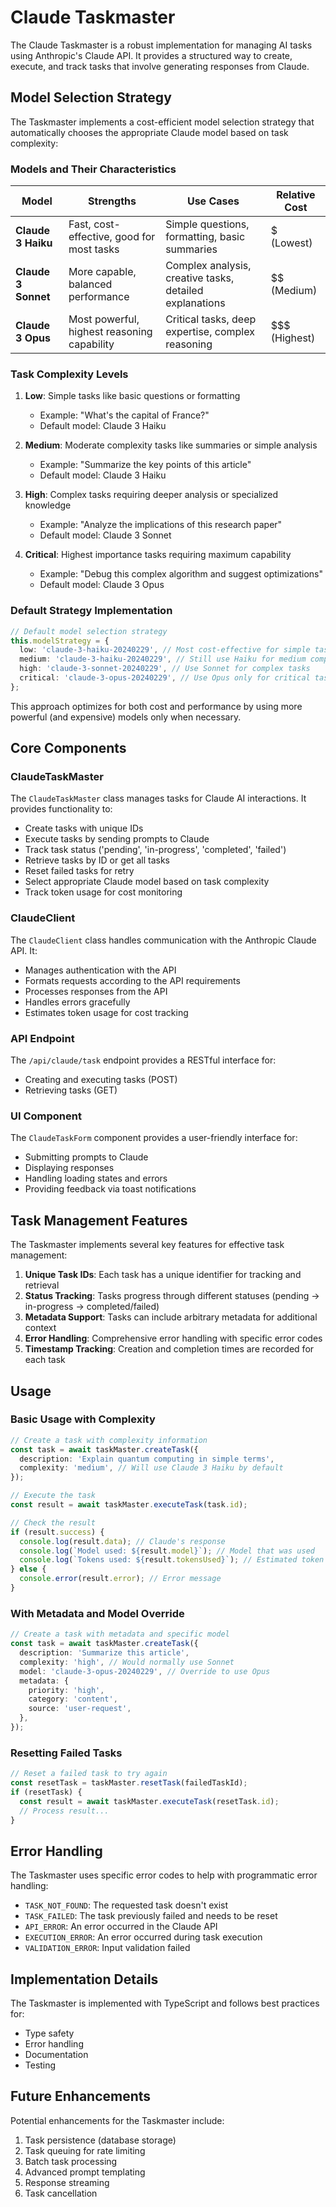 # Claude Taskmaster

The Claude Taskmaster is a robust implementation for managing AI tasks using Anthropic's Claude API. It provides a structured way to create, execute, and track tasks that involve generating responses from Claude.

## Model Selection Strategy

The Taskmaster implements a cost-efficient model selection strategy that automatically chooses the appropriate Claude model based on task complexity:

### Models and Their Characteristics

| Model               | Strengths                                   | Use Cases                                               | Relative Cost |
| ------------------- | ------------------------------------------- | ------------------------------------------------------- | ------------- |
| **Claude 3 Haiku**  | Fast, cost-effective, good for most tasks   | Simple questions, formatting, basic summaries           | $ (Lowest)    |
| **Claude 3 Sonnet** | More capable, balanced performance          | Complex analysis, creative tasks, detailed explanations | $$ (Medium)   |
| **Claude 3 Opus**   | Most powerful, highest reasoning capability | Critical tasks, deep expertise, complex reasoning       | $$$ (Highest) |

### Task Complexity Levels

1. **Low**: Simple tasks like basic questions or formatting

   - Example: "What's the capital of France?"
   - Default model: Claude 3 Haiku

2. **Medium**: Moderate complexity tasks like summaries or simple analysis

   - Example: "Summarize the key points of this article"
   - Default model: Claude 3 Haiku

3. **High**: Complex tasks requiring deeper analysis or specialized knowledge

   - Example: "Analyze the implications of this research paper"
   - Default model: Claude 3 Sonnet

4. **Critical**: Highest importance tasks requiring maximum capability
   - Example: "Debug this complex algorithm and suggest optimizations"
   - Default model: Claude 3 Opus

### Default Strategy Implementation

```typescript
// Default model selection strategy
this.modelStrategy = {
  low: 'claude-3-haiku-20240229', // Most cost-effective for simple tasks
  medium: 'claude-3-haiku-20240229', // Still use Haiku for medium complexity
  high: 'claude-3-sonnet-20240229', // Use Sonnet for complex tasks
  critical: 'claude-3-opus-20240229', // Use Opus only for critical tasks
};
```

This approach optimizes for both cost and performance by using more powerful (and expensive) models only when necessary.

## Core Components

### ClaudeTaskMaster

The `ClaudeTaskMaster` class manages tasks for Claude AI interactions. It provides functionality to:

- Create tasks with unique IDs
- Execute tasks by sending prompts to Claude
- Track task status ('pending', 'in-progress', 'completed', 'failed')
- Retrieve tasks by ID or get all tasks
- Reset failed tasks for retry
- Select appropriate Claude model based on task complexity
- Track token usage for cost monitoring

### ClaudeClient

The `ClaudeClient` class handles communication with the Anthropic Claude API. It:

- Manages authentication with the API
- Formats requests according to the API requirements
- Processes responses from the API
- Handles errors gracefully
- Estimates token usage for cost tracking

### API Endpoint

The `/api/claude/task` endpoint provides a RESTful interface for:

- Creating and executing tasks (POST)
- Retrieving tasks (GET)

### UI Component

The `ClaudeTaskForm` component provides a user-friendly interface for:

- Submitting prompts to Claude
- Displaying responses
- Handling loading states and errors
- Providing feedback via toast notifications

## Task Management Features

The Taskmaster implements several key features for effective task management:

1. **Unique Task IDs**: Each task has a unique identifier for tracking and retrieval
2. **Status Tracking**: Tasks progress through different statuses (pending → in-progress → completed/failed)
3. **Metadata Support**: Tasks can include arbitrary metadata for additional context
4. **Error Handling**: Comprehensive error handling with specific error codes
5. **Timestamp Tracking**: Creation and completion times are recorded for each task

## Usage

### Basic Usage with Complexity

```typescript
// Create a task with complexity information
const task = await taskMaster.createTask({
  description: 'Explain quantum computing in simple terms',
  complexity: 'medium', // Will use Claude 3 Haiku by default
});

// Execute the task
const result = await taskMaster.executeTask(task.id);

// Check the result
if (result.success) {
  console.log(result.data); // Claude's response
  console.log(`Model used: ${result.model}`); // Model that was used
  console.log(`Tokens used: ${result.tokensUsed}`); // Estimated token usage
} else {
  console.error(result.error); // Error message
}
```

### With Metadata and Model Override

```typescript
// Create a task with metadata and specific model
const task = await taskMaster.createTask({
  description: 'Summarize this article',
  complexity: 'high', // Would normally use Sonnet
  model: 'claude-3-opus-20240229', // Override to use Opus
  metadata: {
    priority: 'high',
    category: 'content',
    source: 'user-request',
  },
});
```

### Resetting Failed Tasks

```typescript
// Reset a failed task to try again
const resetTask = taskMaster.resetTask(failedTaskId);
if (resetTask) {
  const result = await taskMaster.executeTask(resetTask.id);
  // Process result...
}
```

## Error Handling

The Taskmaster uses specific error codes to help with programmatic error handling:

- `TASK_NOT_FOUND`: The requested task doesn't exist
- `TASK_FAILED`: The task previously failed and needs to be reset
- `API_ERROR`: An error occurred in the Claude API
- `EXECUTION_ERROR`: An error occurred during task execution
- `VALIDATION_ERROR`: Input validation failed

## Implementation Details

The Taskmaster is implemented with TypeScript and follows best practices for:

- Type safety
- Error handling
- Documentation
- Testing

## Future Enhancements

Potential enhancements for the Taskmaster include:

1. Task persistence (database storage)
2. Task queuing for rate limiting
3. Batch task processing
4. Advanced prompt templating
5. Response streaming
6. Task cancellation
